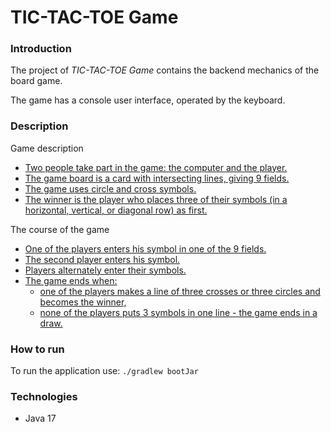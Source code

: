 # TIC-TAC-TOE Game

### Introduction
The project of *TIC-TAC-TOE Game* contains the backend mechanics of the board game.

The game has a console user interface, operated by the keyboard.

### Description
Game description
* [Two people take part in the game: the computer and the player.](https://docs.gradle.org)
* [The game board is a card with intersecting lines, giving 9 fields.](https://docs.gradle.org)
* [The game uses circle and cross symbols.](https://docs.gradle.org)
* [The winner is the player who places three of their symbols (in a horizontal, vertical, or diagonal row) as first.](https://docs.gradle.org)

The course of the game
* [One of the players enters his symbol in one of the 9 fields.](https://docs.gradle.org)
* [The second player enters his symbol.](https://docs.gradle.org)
* [Players alternately enter their symbols.](https://docs.gradle.org)
* [The game ends when:](https://docs.gradle.org)
  * [one of the players makes a line of three crosses or three circles and becomes the winner,](https://docs.gradle.org)
  * [none of the players puts 3 symbols in one line - the game ends in a draw.](https://docs.gradle.org)

### How to run
To run the application use: `./gradlew bootJar`

### Technologies
* Java 17


